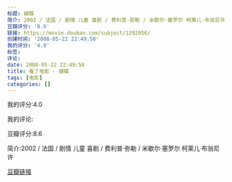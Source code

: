 ```yaml
---
标题: 蝴蝶
简介: 2002 / 法国 / 剧情 儿童 喜剧 / 费利普·弥勒 / 米歇尔·塞罗尔 柯莱儿·布翁尼许
豆瓣评分: '8.6'
链接: https://movie.douban.com/subject/1292056/
创建时间: '2008-05-22 22:49:58'
我的评分: '4.0'
标签:
评论:
date: 2008-05-22 22:49:58
title: 看了电影 - 蝴蝶
tags: [电影]
categories: []
---
```


我的评分:4.0

我的评论:

豆瓣评分:8.6

简介:2002 / 法国 / 剧情 儿童 喜剧 / 费利普·弥勒 / 米歇尔·塞罗尔 柯莱儿·布翁尼许

[豆瓣链接](https://movie.douban.com/subject/1292056/)

